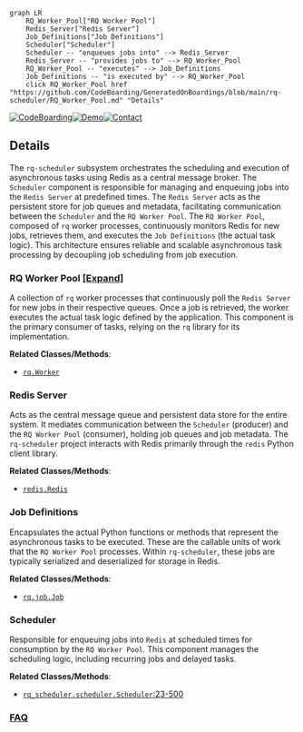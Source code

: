 ```mermaid
graph LR
    RQ_Worker_Pool["RQ Worker Pool"]
    Redis_Server["Redis Server"]
    Job_Definitions["Job Definitions"]
    Scheduler["Scheduler"]
    Scheduler -- "enqueues jobs into" --> Redis_Server
    Redis_Server -- "provides jobs to" --> RQ_Worker_Pool
    RQ_Worker_Pool -- "executes" --> Job_Definitions
    Job_Definitions -- "is executed by" --> RQ_Worker_Pool
    click RQ_Worker_Pool href "https://github.com/CodeBoarding/GeneratedOnBoardings/blob/main/rq-scheduler/RQ_Worker_Pool.md" "Details"
```

[![CodeBoarding](https://img.shields.io/badge/Generated%20by-CodeBoarding-9cf?style=flat-square)](https://github.com/CodeBoarding/GeneratedOnBoardings)[![Demo](https://img.shields.io/badge/Try%20our-Demo-blue?style=flat-square)](https://www.codeboarding.org/demo)[![Contact](https://img.shields.io/badge/Contact%20us%20-%20contact@codeboarding.org-lightgrey?style=flat-square)](mailto:contact@codeboarding.org)

## Details

The `rq-scheduler` subsystem orchestrates the scheduling and execution of asynchronous tasks using Redis as a central message broker. The `Scheduler` component is responsible for managing and enqueuing jobs into the `Redis Server` at predefined times. The `Redis Server` acts as the persistent store for job queues and metadata, facilitating communication between the `Scheduler` and the `RQ Worker Pool`. The `RQ Worker Pool`, composed of `rq` worker processes, continuously monitors Redis for new jobs, retrieves them, and executes the `Job Definitions` (the actual task logic). This architecture ensures reliable and scalable asynchronous task processing by decoupling job scheduling from job execution.

### RQ Worker Pool [[Expand]](./RQ_Worker_Pool.md)
A collection of `rq` worker processes that continuously poll the `Redis Server` for new jobs in their respective queues. Once a job is retrieved, the worker executes the actual task logic defined by the application. This component is the primary consumer of tasks, relying on the `rq` library for its implementation.


**Related Classes/Methods**:

- <a href="https://github.com/rq/rq-scheduler/blob/master/" target="_blank" rel="noopener noreferrer">`rq.Worker`</a>


### Redis Server
Acts as the central message queue and persistent data store for the entire system. It mediates communication between the `Scheduler` (producer) and the `RQ Worker Pool` (consumer), holding job queues and job metadata. The `rq-scheduler` project interacts with Redis primarily through the `redis` Python client library.


**Related Classes/Methods**:

- <a href="https://github.com/rq/rq-scheduler/blob/master/" target="_blank" rel="noopener noreferrer">`redis.Redis`</a>


### Job Definitions
Encapsulates the actual Python functions or methods that represent the asynchronous tasks to be executed. These are the callable units of work that the `RQ Worker Pool` processes. Within `rq-scheduler`, these jobs are typically serialized and deserialized for storage in Redis.


**Related Classes/Methods**:

- <a href="https://github.com/rq/rq-scheduler/blob/master/" target="_blank" rel="noopener noreferrer">`rq.job.Job`</a>


### Scheduler
Responsible for enqueuing jobs into `Redis` at scheduled times for consumption by the `RQ Worker Pool`. This component manages the scheduling logic, including recurring jobs and delayed tasks.


**Related Classes/Methods**:

- <a href="https://github.com/rq/rq-scheduler/blob/master/rq_scheduler/scheduler.py#L23-L500" target="_blank" rel="noopener noreferrer">`rq_scheduler.scheduler.Scheduler`:23-500</a>




### [FAQ](https://github.com/CodeBoarding/GeneratedOnBoardings/tree/main?tab=readme-ov-file#faq)